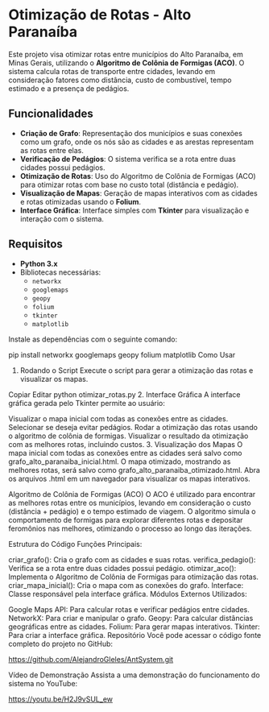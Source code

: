 # Otimização de Rotas - Alto Paranaíba

Este projeto visa otimizar rotas entre municípios do Alto Paranaíba, em Minas Gerais, utilizando o **Algoritmo de Colônia de Formigas (ACO)**. O sistema calcula rotas de transporte entre cidades, levando em consideração fatores como distância, custo de combustível, tempo estimado e a presença de pedágios.

## Funcionalidades

- **Criação de Grafo**: Representação dos municípios e suas conexões como um grafo, onde os nós são as cidades e as arestas representam as rotas entre elas.
- **Verificação de Pedágios**: O sistema verifica se a rota entre duas cidades possui pedágios.
- **Otimização de Rotas**: Uso do Algoritmo de Colônia de Formigas (ACO) para otimizar rotas com base no custo total (distância e pedágio).
- **Visualização de Mapas**: Geração de mapas interativos com as cidades e rotas otimizadas usando o **Folium**.
- **Interface Gráfica**: Interface simples com **Tkinter** para visualização e interação com o sistema.

## Requisitos

- **Python 3.x**
- Bibliotecas necessárias:
  - `networkx`
  - `googlemaps`
  - `geopy`
  - `folium`
  - `tkinter`
  - `matplotlib`
  
Instale as dependências com o seguinte comando:

pip install networkx googlemaps geopy folium matplotlib
Como Usar
1. Rodando o Script
Execute o script para gerar a otimização das rotas e visualizar os mapas.

Copiar
Editar
python otimizar_rotas.py 2. Interface Gráfica
A interface gráfica gerada pelo Tkinter permite ao usuário:

Visualizar o mapa inicial com todas as conexões entre as cidades.
Selecionar se deseja evitar pedágios.
Rodar a otimização das rotas usando o algoritmo de colônia de formigas.
Visualizar o resultado da otimização com as melhores rotas, incluindo custos.
3. Visualização dos Mapas
O mapa inicial com todas as conexões entre as cidades será salvo como grafo_alto_paranaiba_inicial.html.
O mapa otimizado, mostrando as melhores rotas, será salvo como grafo_alto_paranaiba_otimizado.html.
Abra os arquivos .html em um navegador para visualizar os mapas interativos.

Algoritmo de Colônia de Formigas (ACO)
O ACO é utilizado para encontrar as melhores rotas entre os municípios, levando em consideração o custo (distância + pedágio) e o tempo estimado de viagem. O algoritmo simula o comportamento de formigas para explorar diferentes rotas e depositar feromônios nas melhores, otimizando o processo ao longo das iterações.

Estrutura do Código
Funções Principais:

criar_grafo(): Cria o grafo com as cidades e suas rotas.
verifica_pedagio(): Verifica se a rota entre duas cidades possui pedágio.
otimizar_aco(): Implementa o Algoritmo de Colônia de Formigas para otimização das rotas.
criar_mapa_inicial(): Cria o mapa com as conexões do grafo.
Interface: Classe responsável pela interface gráfica.
Módulos Externos Utilizados:

Google Maps API: Para calcular rotas e verificar pedágios entre cidades.
NetworkX: Para criar e manipular o grafo.
Geopy: Para calcular distâncias geográficas entre as cidades.
Folium: Para gerar mapas interativos.
Tkinter: Para criar a interface gráfica.
Repositório
Você pode acessar o código fonte completo do projeto no GitHub:

https://github.com/AlejandroGleles/AntSystem.git

Vídeo de Demonstração
Assista a uma demonstração do funcionamento do sistema no YouTube:

https://youtu.be/H2J9vSUL_ew
